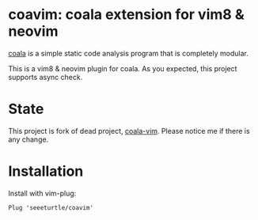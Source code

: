 coavim: coala extension for vim8 & neovim
=======================================

[coala](https://github.com/coala/coala) is a simple static code analysis program that is completely modular.

This is a vim8 & neovim plugin for coala.
As you expected, this project supports async check.


State
=====

This project is fork of dead project, [coala-vim](https://github.com/coala/coala-vim).
Please notice me if there is any change.

Installation
============

Install with vim-plug:
```
Plug 'seeeturtle/coavim'
```

